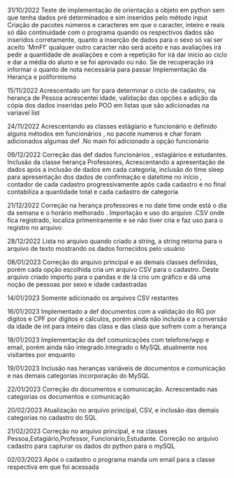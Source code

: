 31/10/2022
Teste de implementação de orientação a objeto em python sem que tenha dados pré determinados e sim inseridos pelo método input 
Criação de pacotes números e caracteres em que o caracter, inteiro e reais só dão continuidade com o programa quando os respectivos dados são inseridos corretamente, 
quanto a inserção de dados para o sexo só vai ser aceito 'MmFf' qualquer outro caracter não será aceito e nas avaliações irá pedir a quantidade de avaliações e com a repetição for 
irá dar inicio ao ciclo e dar a média do aluno e se foi aprovado ou não. Se de recuperação irá informar o quanto de nota necessária para passar 
Implementação da Herança e poliformismo 

15/11/2022
Acrescentado um for para determinar o ciclo de cadastro, na herança de Pessoa acrescentei idade, validação das opções e adição da cópia dos dados inseridas pelo POO
em listas que são adicionadas na variavel list

24/11/2022
Acrescentando as classes estágiario e funcionário e definido alguns métodos em funcionários , no pacote numeros e char foram adicionados algumas def 
.No main foi adicionado a opção funcionário 

09/12/2022
Correção das def dados funcionários , estagiários e estudantes. Inclusão da classe herança Professores, Acrescentando a apresentação de dados após a inclusão de dados 
em cada categoria, inclusão do time sleep para apresentação dos dados de confirmação e datetime no início , contador de cada cadastro progressivamente após cada cadastro 
e no final contabiliza a quantidade total e cada cadastro de categoria 

21/12/2022
Correção na herança professores e no date time onde está o dia da semana e o horário melhorado .
Importação e uso do arquivo .CSV onde fica registrado, localiza primeniramente e se não tiver cria e faz uso para o registro no arquivo 

28/12/2022
Lista no arquivo quando criado a string, a string retorna para o arquivo de texto mostrando os dados fornecidos pelo usuário 

08/01/2023
Correção do arquivo principal e as demais classes definidas, porém cada opção escolhida cria um arquivo CSV para o cadastro. Deste arquivo criado importo para o pandas e de lá crio um gráfico e dá uma noção de pessoas por sexo e idade cadastradas

14/01/2023
Somente adicionado os arquivos CSV restantes 

16/01/2023
Implementado a def documentos com a validação do RG por digitos e CPF por digitos e cálculos, porém ainda não incluida e a conversão da idade de int para inteiro 
das class e das class que sofrem com a herança

18/01/2023
Implementação da def comunicações com telefone/wpp e email, porém ainda não integrado.Integrado o MySQL atualmente nos visitantes por enquanto 

19/01/2023
Inclusão nas heranças variáveis de documentos e comunicação e nas demais categorias incorporação do MySQL 

22/01/2023
Correção do documentos e comunicação. Acrescentado nas categorias os documentos e comunicação

20/02/2023
Atualização no arquivo principal, CSV, e  inclusão das demais categorias no cadastro do SQL

21/02/2023
Correção no arquivo principal, e na classes Pessoa,Estagiário,Professor, Funcionário,Estudante.
Correção no arquivo cadastro para capturar os dados do python para o mySQL

02/03/2023
Após o cadastro o programa manda um email para a classe respectiva em que foi acessada
